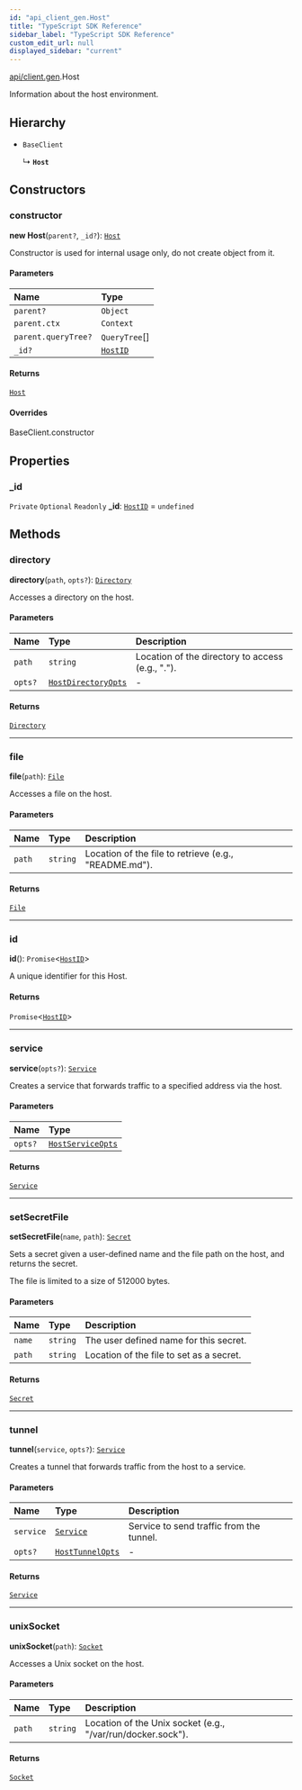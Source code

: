 ```yaml
---
id: "api_client_gen.Host"
title: "TypeScript SDK Reference"
sidebar_label: "TypeScript SDK Reference"
custom_edit_url: null
displayed_sidebar: "current"
---
```


[api/client.gen](../modules/api_client_gen.md).Host

Information about the host environment.

## Hierarchy

- `BaseClient`

  ↳ **`Host`**

## Constructors

### constructor

**new Host**(`parent?`, `_id?`): [`Host`](api_client_gen.Host.md)

Constructor is used for internal usage only, do not create object from it.

#### Parameters

| Name | Type |
| :------ | :------ |
| `parent?` | `Object` |
| `parent.ctx` | `Context` |
| `parent.queryTree?` | `QueryTree`[] |
| `_id?` | [`HostID`](../modules/api_client_gen.md#hostid) |

#### Returns

[`Host`](api_client_gen.Host.md)

#### Overrides

BaseClient.constructor

## Properties

### \_id

 `Private` `Optional` `Readonly` **\_id**: [`HostID`](../modules/api_client_gen.md#hostid) = `undefined`

## Methods

### directory

**directory**(`path`, `opts?`): [`Directory`](api_client_gen.Directory.md)

Accesses a directory on the host.

#### Parameters

| Name | Type | Description |
| :------ | :------ | :------ |
| `path` | `string` | Location of the directory to access (e.g., "."). |
| `opts?` | [`HostDirectoryOpts`](../modules/api_client_gen.md#hostdirectoryopts) | - |

#### Returns

[`Directory`](api_client_gen.Directory.md)

___

### file

**file**(`path`): [`File`](api_client_gen.File.md)

Accesses a file on the host.

#### Parameters

| Name | Type | Description |
| :------ | :------ | :------ |
| `path` | `string` | Location of the file to retrieve (e.g., "README.md"). |

#### Returns

[`File`](api_client_gen.File.md)

___

### id

**id**(): `Promise`\<[`HostID`](../modules/api_client_gen.md#hostid)\>

A unique identifier for this Host.

#### Returns

`Promise`\<[`HostID`](../modules/api_client_gen.md#hostid)\>

___

### service

**service**(`opts?`): [`Service`](api_client_gen.Service.md)

Creates a service that forwards traffic to a specified address via the host.

#### Parameters

| Name | Type |
| :------ | :------ |
| `opts?` | [`HostServiceOpts`](../modules/api_client_gen.md#hostserviceopts) |

#### Returns

[`Service`](api_client_gen.Service.md)

___

### setSecretFile

**setSecretFile**(`name`, `path`): [`Secret`](api_client_gen.Secret.md)

Sets a secret given a user-defined name and the file path on the host, and returns the secret.

The file is limited to a size of 512000 bytes.

#### Parameters

| Name | Type | Description |
| :------ | :------ | :------ |
| `name` | `string` | The user defined name for this secret. |
| `path` | `string` | Location of the file to set as a secret. |

#### Returns

[`Secret`](api_client_gen.Secret.md)

___

### tunnel

**tunnel**(`service`, `opts?`): [`Service`](api_client_gen.Service.md)

Creates a tunnel that forwards traffic from the host to a service.

#### Parameters

| Name | Type | Description |
| :------ | :------ | :------ |
| `service` | [`Service`](api_client_gen.Service.md) | Service to send traffic from the tunnel. |
| `opts?` | [`HostTunnelOpts`](../modules/api_client_gen.md#hosttunnelopts) | - |

#### Returns

[`Service`](api_client_gen.Service.md)

___

### unixSocket

**unixSocket**(`path`): [`Socket`](api_client_gen.Socket.md)

Accesses a Unix socket on the host.

#### Parameters

| Name | Type | Description |
| :------ | :------ | :------ |
| `path` | `string` | Location of the Unix socket (e.g., "/var/run/docker.sock"). |

#### Returns

[`Socket`](api_client_gen.Socket.md)

